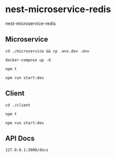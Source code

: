 # nest-microservice-redis
nest-microservice-redis

## Microservice
```
cd ./microservice && cp .env.dev .env
```
```
docker-compose up -d
```
```
npm t
```
```
npm run start:dev
```

## Client
```
cd ./client
```
```
npm t
```
```
npm run start:dev
```

## API Docs
```
127.0.0.1:3000/docs
```

